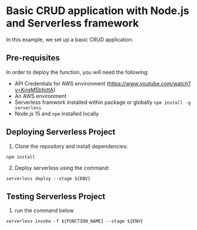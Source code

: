 # Basic CRUD application with Node.js and Serverless framework
In this example, we set up a basic CRUD application. 

## Pre-requisites

In order to deploy the function, you will need the following:

- API Credentials for AWS environment (https://www.youtube.com/watch?v=KngM5bfpttA)
- An AWS environment 
- Serverless framwork installed within package or globally `npm install -g serverless`
- Node.js 15 and `npm` installed locally

## Deploying Serverless Project

1. Clone the repository and install dependencies:
```
npm install
```
2. Deploy serverless using the command:
```
serverless deploy --stage ${ENV}
```

## Testing Serverless Project

1. run the command below
```
serverless invoke -f ${FUNCTION_NAME} --stage ${ENV}
```